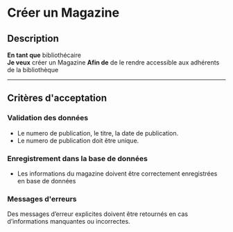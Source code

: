 # Créer un Magazine

## Description
**En tant que** bibliothécaire  
**Je veux** créer un Magazine
**Afin de** de le rendre accessible aux adhérents de la bibliothèque

---
## Critères d'acceptation

### Validation des données
- Le numero de publication, le titre, la date de publication.
- Le numero de publication doit être unique.

### Enregistrement dans la base de données
- Les informations du magazine doivent être correctement enregistrées en base de données

### Messages d'erreurs
Des messages d’erreur explicites doivent être retournés en cas d’informations manquantes ou incorrectes.